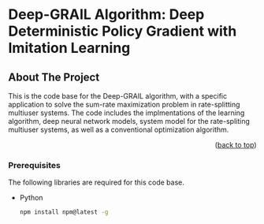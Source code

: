 # Deep-GRAIL Algorithm: Deep Deterministic Policy Gradient with Imitation Learning

<!-- ABOUT THE PROJECT -->
## About The Project

This is the code base for the Deep-GRAIL algorithm, with a specific application to solve the sum-rate maximization problem in rate-splitting multiuser systems. The code includes the implmentations of the learning algorithm, deep neural network models, system model for the rate-spliting multiuser systems, as well as a conventional optimization algorithm.

<p align="right">(<a href="#readme-top">back to top</a>)</p>

### Prerequisites

The following libraries are required for this code base.
* Python 
  ```sh
  npm install npm@latest -g
  ```
